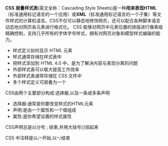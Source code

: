**CSS** **层叠样式表**(英文全称：Cascading Style Sheets)是一种**用来表现HTML**（标准通用标记语言的一个应用）或**XML**（标准通用标记语言的一个子集）等文件样式的计算机语言。CSS不仅可以静态地修饰网页，还可以配合各种脚本语言动态地对网页各元素进行格式化。
CSS 能够对网页中元素位置的排版进行像素级精确控制，支持几乎所有的字体字号样式，拥有对网页对象和模型样式编辑的能力。
* 样式定义如何显示 HTML 元素
* 样式通常存储在样式表中
* 把样式添加到 HTML 4.0 中，是为了解决内容与表现分离的问题
* 外部样式表可以极大提高工作效率
* 外部样式表通常存储在 CSS 文件中
* 多个样式定义可层叠为一个

CSS由两个主要部分构成:选择器,以及一条或多条声明
* 选择器:通常是你要改变样式的HTML元素
* 声明:是由一个属性和一个值组成
* 属性:是你希望设置的样式属性

CSS声明总是以分号 ; 结束,并用大括号{}括起来

CSS 中注释是以`/*`开始,以`*/`结束